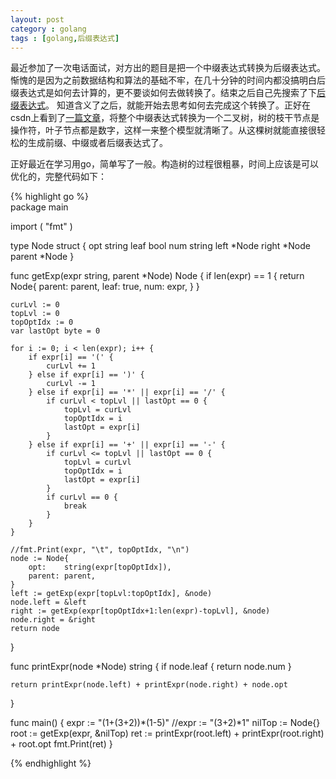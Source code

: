 ```yaml
---
layout: post
category : golang
tags : [golang,后缀表达式]
---
```

最近参加了一次电话面试，对方出的题目是把一个中缀表达式转换为后缀表达式。惭愧的是因为之前数据结构和算法的基础不牢，在几十分钟的时间内都没搞明白后缀表达式是如何去计算的，更不要谈如何去做转换了。结束之后自己先搜索了下[后缀表达式](https://zh.wikipedia.org/wiki/%E9%80%86%E6%B3%A2%E5%85%B0%E8%A1%A8%E7%A4%BA%E6%B3%95)。 知道含义了之后，就能开始去思考如何去完成这个转换了。正好在csdn上看到了[一篇文章](https://blog.csdn.net/skp127/article/details/51371702)，将整个中缀表达式转换为一个二叉树，树的枝干节点是操作符，叶子节点都是数字，这样一来整个模型就清晰了。从这棵树就能直接很轻松的生成前缀、中缀或者后缀表达式了。

正好最近在学习用go，简单写了一般。构造树的过程很粗暴，时间上应该是可以优化的，完整代码如下：

{% highlight go %}     
package main

import (
	"fmt"
)

type Node struct {
	opt    string
	leaf   bool
	num    string
	left   *Node
	right  *Node
	parent *Node
}

func getExp(expr string, parent *Node) Node {
	if len(expr) == 1 {
		return Node{
			parent: parent,
			leaf:   true,
			num:    expr,
		}
	}

	curLvl := 0
	topLvl := 0
	topOptIdx := 0
	var lastOpt byte = 0

	for i := 0; i < len(expr); i++ {
		if expr[i] == '(' {
			curLvl += 1
		} else if expr[i] == ')' {
			curLvl -= 1
		} else if expr[i] == '*' || expr[i] == '/' {
			if curLvl < topLvl || lastOpt == 0 {
				topLvl = curLvl
				topOptIdx = i
				lastOpt = expr[i]
			}
		} else if expr[i] == '+' || expr[i] == '-' {
			if curLvl <= topLvl || lastOpt == 0 {
				topLvl = curLvl
				topOptIdx = i
				lastOpt = expr[i]
			}
			if curLvl == 0 {
				break
			}
		}
	}

	//fmt.Print(expr, "\t", topOptIdx, "\n")
	node := Node{
		opt:    string(expr[topOptIdx]),
		parent: parent,
	}
	left := getExp(expr[topLvl:topOptIdx], &node)
	node.left = &left
	right := getExp(expr[topOptIdx+1:len(expr)-topLvl], &node)
	node.right = &right
	return node
}

func printExpr(node *Node) string {
	if node.leaf {
		return node.num
	}

	return printExpr(node.left) + printExpr(node.right) + node.opt
}

func main() {
	expr := "(1+(3+2))*(1-5)"
	//expr := "(3+2)*1"
	nilTop := Node{}
	root := getExp(expr, &nilTop)
	ret := printExpr(root.left) + printExpr(root.right) + root.opt
	fmt.Print(ret)
}

{% endhighlight %}

